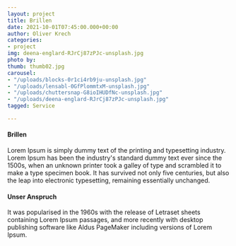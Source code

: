 ```yaml
---
layout: project
title: Brillen
date: 2021-10-01T07:45:00.000+00:00
author: Oliver Krech
categories:
- project
img: deena-englard-RJrCj87zPJc-unsplash.jpg
photo by: 
thumb: thumb02.jpg
carousel:
- "/uploads/blocks-0r1ci4rb9ju-unsplash.jpg"
- "/uploads/lensabl-0GfPlommtxM-unsplash.jpg"
- "/uploads/chuttersnap-G8ioIHUDfNc-unsplash.jpg"
- "/uploads/deena-englard-RJrCj87zPJc-unsplash.jpg"
tagged: Service

---
```

#### Brillen

Lorem Ipsum is simply dummy text of the printing and typesetting industry. Lorem Ipsum has been the industry's standard dummy text ever since the 1500s, when an unknown printer took a galley of type and scrambled it to make a type specimen book. It has survived not only five centuries, but also the leap into electronic typesetting, remaining essentially unchanged.

#### Unser Anspruch

It was popularised in the 1960s with the release of Letraset sheets containing Lorem Ipsum passages, and more recently with desktop publishing software like Aldus PageMaker including versions of Lorem Ipsum.